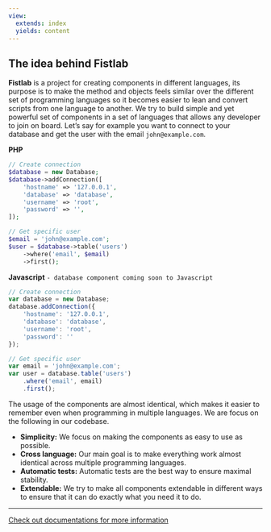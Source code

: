 ```yaml
---
view:
  extends: index
  yields: content
---
```


## The idea behind Fistlab
**Fistlab** is a project for creating components in different
languages, its purpose is to make the method and objects feels
similar over the different set of programming languages so it
becomes easier to lean and convert scripts from one language to
another. We try to build simple and yet powerful set of components
in a set of languages that allows any developer to join on board.
Let’s say for example you want to connect to your database and get
the user with the email `john@example.com`.

**PHP**
```php
// Create connection
$database = new Database;
$database->addConnection([
    'hostname' => '127.0.0.1',
    'database' => 'database',
    'username' => 'root',
    'password' => '',
]);

// Get specific user
$email = 'john@example.com';
$user = $database->table('users')
    ->where('email', $email)
    ->first();
```

**Javascript** `- database component coming soon to Javascript`
```js
// Create connection
var database = new Database;
database.addConnection({
    'hostname': '127.0.0.1',
    'database': 'database',
    'username': 'root',
    'password': ''
});

// Get specific user
var email = 'john@example.com';
var user = database.table('users')
    .where('email', email)
    .first();
```

The usage of the components are almost identical, which makes it
easier to remember even when programming in multiple languages.
We are focus on the following in our codebase.

- **Simplicity:** We focus on making the components as easy to use as possible.
- **Cross language:**  Our main goal is to make everything work almost identical across multiple programming languages.
- **Automatic tests:** Automatic tests are the best way to ensure maximal stability.
- **Extendable:** We try to make all components extendable in different ways to ensure that it can do exactly what you need it to do.

- - - - - - - - - - - - - - - - - - -
[Check out documentations for more information](/docs)
